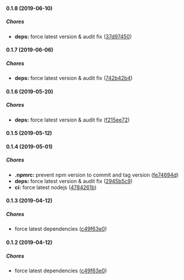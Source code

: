 #### 0.1.8 (2019-06-10)

##### Chores

* **deps:**  force latest version & audit fix ([37d97450](https://github.com/lykmapipo/express-request-extra/commit/37d97450255698232b50aa33308edc27cc22ec5b))

#### 0.1.7 (2019-06-06)

##### Chores

* **deps:**  force latest version & audit fix ([742b42b4](https://github.com/lykmapipo/express-request-extra/commit/742b42b40a636dc9d1397f1aa3a914260d247f01))

#### 0.1.6 (2019-05-20)

##### Chores

* **deps:**  force latest version & audit fix ([f215ee72](https://github.com/lykmapipo/express-request-extra/commit/f215ee7288effa2cf2f339909775c6f7b7b82b26))

#### 0.1.5 (2019-05-12)

#### 0.1.4 (2019-05-01)

##### Chores

* **.npmrc:**  prevent npm version to commit and tag version ([fe74694d](https://github.com/lykmapipo/express-request-extra/commit/fe74694d9f454f71f6c712f15e5466f66f655941))
* **deps:**  force latest version & audit fix ([2945b5c9](https://github.com/lykmapipo/express-request-extra/commit/2945b5c9fe10ff3ea619a20240c97d72a750b769))
* **ci:**  force latest nodejs ([4784261b](https://github.com/lykmapipo/express-request-extra/commit/4784261b18ddb43feb2f55357e10d29c7defb91b))

#### 0.1.3 (2019-04-12)

##### Chores

*  force latest dependencies ([c49f63e0](https://github.com/lykmapipo/express-request-extra/commit/c49f63e00a6883835d743716e7d542097ba39131))

#### 0.1.2 (2019-04-12)

##### Chores

*  force latest dependencies ([c49f63e0](https://github.com/lykmapipo/express-request-extra/commit/c49f63e00a6883835d743716e7d542097ba39131))

